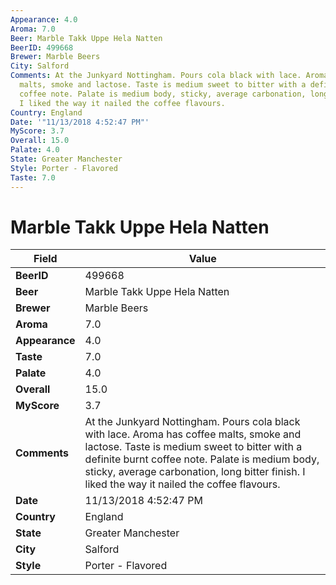 ```yaml
---
Appearance: 4.0
Aroma: 7.0
Beer: Marble Takk Uppe Hela Natten
BeerID: 499668
Brewer: Marble Beers
City: Salford
Comments: At the Junkyard Nottingham. Pours cola black with lace. Aroma has coffee
  malts, smoke and lactose. Taste is medium sweet to bitter with a definite burnt
  coffee note. Palate is medium body, sticky, average carbonation, long   bitter finish.
  I liked the way it nailed the coffee flavours.
Country: England
Date: '"11/13/2018 4:52:47 PM"'
MyScore: 3.7
Overall: 15.0
Palate: 4.0
State: Greater Manchester
Style: Porter - Flavored
Taste: 7.0
---
```


# Marble Takk Uppe Hela Natten

| Field         | Value |
|---------------|-------|
| **BeerID** | 499668 |
| **Beer** | Marble Takk Uppe Hela Natten |
| **Brewer** | Marble Beers |
| **Aroma** | 7.0 |
| **Appearance** | 4.0 |
| **Taste** | 7.0 |
| **Palate** | 4.0 |
| **Overall** | 15.0 |
| **MyScore** | 3.7 |
| **Comments** | At the Junkyard Nottingham. Pours cola black with lace. Aroma has coffee malts, smoke and lactose. Taste is medium sweet to bitter with a definite burnt coffee note. Palate is medium body, sticky, average carbonation, long   bitter finish. I liked the way it nailed the coffee flavours. |
| **Date** | 11/13/2018 4:52:47 PM |
| **Country** | England |
| **State** | Greater Manchester |
| **City** | Salford |
| **Style** | Porter - Flavored |
